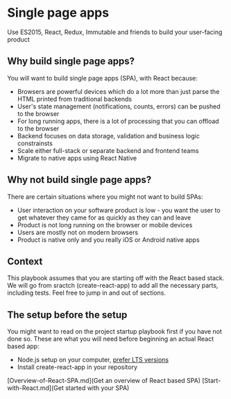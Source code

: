 # Single page apps
Use ES2015, React, Redux, Immutable and friends to build your user-facing product

## Why build single page apps?
You will want to build single page apps (SPA), with React because:
-  Browsers are powerful devices which do a lot more than just parse the HTML printed from traditional backends
-  User's state management (notifications, counts, errors) can be pushed to the browser
-  For long running apps, there is a lot of processing that you can offload to the browser
-  Backend focuses on data storage, validation and business logic constrainsts
-  Scale either full-stack or separate backend and frontend teams
-  Migrate to native apps using React Native

## Why not build single page apps?
There are certain situations where you might not want to build SPAs:
-  User interaction on your software product is low - you want the user to get whatever they came for as quickly as they can and leave
-  Product is not long running on the browser or mobile devices
-  Users are mostly not on modern browsers
-  Product is native only and you really iOS or Android native apps

## Context
This playbook assumes that you are starting off with the React based stack. We will go from sractch (create-react-app) to add all the necessary parts, including tests. Feel free to jump in and out of sections.

## The setup before the setup
You might want to read on the project startup playbook first if you have not done so. These are what you will need before beginning an actual React based app:
-  Node.js setup on your computer, [prefer LTS versions](https://nodejs.org/en/download/)
-  Install create-react-app in your repository

[Overview-of-React-SPA.md](Get an overview of React based SPA)
[Start-with-React.md](Get started with your SPA)